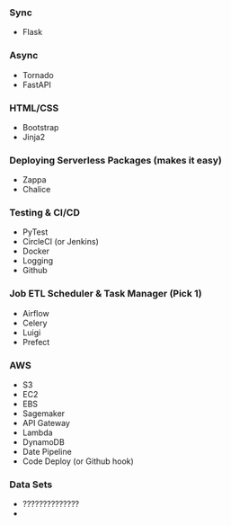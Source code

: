### Sync
- Flask

### Async
- Tornado
- FastAPI

### HTML/CSS
- Bootstrap
- Jinja2

### Deploying Serverless Packages (makes it easy)
- Zappa
- Chalice

### Testing & CI/CD
- PyTest
- CircleCI (or Jenkins)
- Docker
- Logging
- Github

### Job ETL Scheduler & Task Manager (Pick 1)
- Airflow
- Celery
- Luigi
- Prefect

### AWS
- S3
- EC2
- EBS
- Sagemaker
- API Gateway
- Lambda
- DynamoDB
- Date Pipeline
- Code Deploy (or Github hook)

### Data Sets
- ??????????????
- 